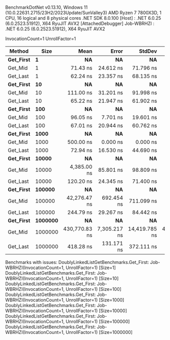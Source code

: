 
BenchmarkDotNet v0.13.10, Windows 11 (10.0.22631.2715/23H2/2023Update/SunValley3)
AMD Ryzen 7 7800X3D, 1 CPU, 16 logical and 8 physical cores
.NET SDK 8.0.100
  [Host]     : .NET 6.0.25 (6.0.2523.51912), X64 RyuJIT AVX2 [AttachedDebugger]
  Job-WBRHZI : .NET 6.0.25 (6.0.2523.51912), X64 RyuJIT AVX2

InvocationCount=1  UnrollFactor=1  

 Method    | Size    | Mean          | Error        | StdDev        | Median       | Allocated |
---------- |-------- |--------------:|-------------:|--------------:|-------------:|----------:|
 **Get_First** | **1**       |            **NA** |           **NA** |            **NA** |           **NA** |        **NA** |
 Get_Mid   | 1       |      71.43 ns |    24.612 ns |     71.796 ns |     100.0 ns |     544 B |
 Get_Last  | 1       |      62.24 ns |    23.357 ns |     68.135 ns |     100.0 ns |     544 B |
 **Get_First** | **10**      |            **NA** |           **NA** |            **NA** |           **NA** |        **NA** |
 Get_Mid   | 10      |     111.00 ns |    31.201 ns |     91.998 ns |     100.0 ns |     544 B |
 Get_Last  | 10      |      65.22 ns |    21.947 ns |     61.902 ns |     100.0 ns |     544 B |
 **Get_First** | **100**     |            **NA** |           **NA** |            **NA** |           **NA** |        **NA** |
 Get_Mid   | 100     |      96.05 ns |     7.701 ns |     19.601 ns |     100.0 ns |     544 B |
 Get_Last  | 100     |      67.01 ns |    20.944 ns |     60.762 ns |     100.0 ns |     544 B |
 **Get_First** | **1000**    |            **NA** |           **NA** |            **NA** |           **NA** |        **NA** |
 Get_Mid   | 1000    |     500.00 ns |     0.000 ns |      0.000 ns |     500.0 ns |     544 B |
 Get_Last  | 1000    |      72.94 ns |    16.530 ns |     44.690 ns |     100.0 ns |     544 B |
 **Get_First** | **10000**   |            **NA** |           **NA** |            **NA** |           **NA** |        **NA** |
 Get_Mid   | 10000   |   4,385.00 ns |    85.801 ns |     98.809 ns |   4,400.0 ns |     544 B |
 Get_Last  | 10000   |     120.20 ns |    24.345 ns |     71.400 ns |     100.0 ns |     544 B |
 **Get_First** | **100000**  |            **NA** |           **NA** |            **NA** |           **NA** |        **NA** |
 Get_Mid   | 100000  |  42,276.47 ns |   692.454 ns |    711.099 ns |  42,200.0 ns |     544 B |
 Get_Last  | 100000  |     244.79 ns |    29.267 ns |     84.442 ns |     200.0 ns |     544 B |
 **Get_First** | **1000000** |            **NA** |           **NA** |            **NA** |           **NA** |        **NA** |
 Get_Mid   | 1000000 | 430,770.83 ns | 7,305.217 ns | 14,419.785 ns | 427,800.0 ns |     496 B |
 Get_Last  | 1000000 |     418.28 ns |   131.171 ns |    372.111 ns |     300.0 ns |     496 B |

Benchmarks with issues:
  DoublyLinkedListGetBenchmarks.Get_First: Job-WBRHZI(InvocationCount=1, UnrollFactor=1) [Size=1]
  DoublyLinkedListGetBenchmarks.Get_First: Job-WBRHZI(InvocationCount=1, UnrollFactor=1) [Size=10]
  DoublyLinkedListGetBenchmarks.Get_First: Job-WBRHZI(InvocationCount=1, UnrollFactor=1) [Size=100]
  DoublyLinkedListGetBenchmarks.Get_First: Job-WBRHZI(InvocationCount=1, UnrollFactor=1) [Size=1000]
  DoublyLinkedListGetBenchmarks.Get_First: Job-WBRHZI(InvocationCount=1, UnrollFactor=1) [Size=10000]
  DoublyLinkedListGetBenchmarks.Get_First: Job-WBRHZI(InvocationCount=1, UnrollFactor=1) [Size=100000]
  DoublyLinkedListGetBenchmarks.Get_First: Job-WBRHZI(InvocationCount=1, UnrollFactor=1) [Size=1000000]
